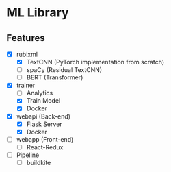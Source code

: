 # ML Library


## Features
- [x] rubixml
  - [x] TextCNN (PyTorch implementation from scratch)
  - [ ] spaCy (Residual TextCNN)
  - [ ] BERT (Transformer)

- [x] trainer
  - [ ] Analytics
  - [x] Train Model
  - [x] Docker

- [x] webapi (Back-end)
  - [x] Flask Server
  - [x] Docker

- [ ] webapp (Front-end)
  - [ ] React-Redux

- [ ] Pipeline
  - [ ] buildkite
